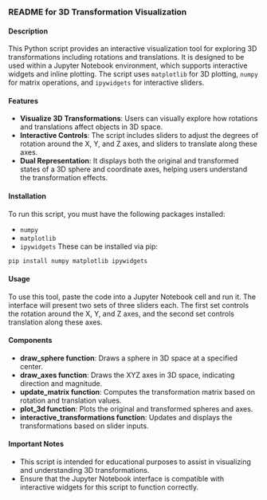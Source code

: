 ### README for 3D Transformation Visualization

#### Description
This Python script provides an interactive visualization tool for exploring 3D transformations including rotations and translations. It is designed to be used within a Jupyter Notebook environment, which supports interactive widgets and inline plotting. The script uses `matplotlib` for 3D plotting, `numpy` for matrix operations, and `ipywidgets` for interactive sliders.

#### Features
- **Visualize 3D Transformations**: Users can visually explore how rotations and translations affect objects in 3D space.
- **Interactive Controls**: The script includes sliders to adjust the degrees of rotation around the X, Y, and Z axes, and sliders to translate along these axes.
- **Dual Representation**: It displays both the original and transformed states of a 3D sphere and coordinate axes, helping users understand the transformation effects.

#### Installation
To run this script, you must have the following packages installed:
- `numpy`
- `matplotlib`
- `ipywidgets`
These can be installed via pip:
```bash
pip install numpy matplotlib ipywidgets
```

#### Usage
To use this tool, paste the code into a Jupyter Notebook cell and run it. The interface will present two sets of three sliders each. The first set controls the rotation around the X, Y, and Z axes, and the second set controls translation along these axes.

#### Components
- **draw_sphere function**: Draws a sphere in 3D space at a specified center.
- **draw_axes function**: Draws the XYZ axes in 3D space, indicating direction and magnitude.
- **update_matrix function**: Computes the transformation matrix based on rotation and translation values.
- **plot_3d function**: Plots the original and transformed spheres and axes.
- **interactive_transformations function**: Updates and displays the transformations based on slider inputs.

#### Important Notes
- This script is intended for educational purposes to assist in visualizing and understanding 3D transformations.
- Ensure that the Jupyter Notebook interface is compatible with interactive widgets for this script to function correctly.

